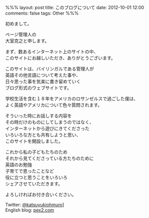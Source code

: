 %%%
layout: post
title: このブログについて
date: 2012-10-01 12:00
comments: false
tags: Other
%%%

初めまして。

ページ管理人の<br />
大室克之と申します。

まず、数あるインターネット上のサイトの中、<br />
このサイトにお越しいただき、ありがとうございます。

このサイトは、バイリンガルである管理人が<br />
英語その他言語について考えた事や、<br />
日々思った事を気楽に書き留めていく<br />
ブログ形式のウェブサイトです。

学校生活を含む１８年をアメリカのロサンゼルスで過ごした僕は、<br />
よく英語やアメリカについて色々質問されます。

そういった時にお話しする内容を<br />
その時だけのものにしてしまうのではなく、<br />
インターネットから遊びにきてくださった<br />
いろいろな方とも共有しようと思い、<br />
このサイトを開設しました。

これから私の子どもたちのため<br />
それから見てくださっている方たちのために<br />
英語のお勉強<br />
子育てで思ったことなど<br />
役に立つと思うことをいろいろ<br />
シェアさせていただきます。

よろしければお付き合いください。

Twitter: <a href="http://twitter.com/katsuyukiohmuro" target="_blank">@katsuyukiohmuro]</a><br />
English blog: <a href="http://pex2.com/" target="_blank">pex2.com</a>

